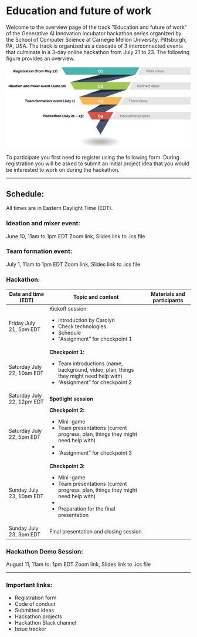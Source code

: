 # Education and future of work

Welcome to the overview page of the track "Education and future of work" of the Generative AI Innovation Incubator hackathon series organized by the School of Computer Science at Carnegie Mellon University, Pittsburgh, PA, USA. The track is organized as a cascade of 3 interconnected events that culminate in a 3-day online hackathon from July 21 to 23. The following figure provides an overview.

![Hackathon overview](overview.png?raw=true "Hackathon overview")

To participate you first need to register using the following form. During registration you will be asked to submit an initial project idea that you would be interested to work on during the hackathon.

---

## Schedule:
All times are in Eastern Daylight Time (EDT).

### Ideation and mixer event:
June 10, 11am to 1pm EDT
Zoom link, Slides
link to .ics file

### Team formation event:
July 1, 11am to 1pm EDT
Zoom link, Slides
link to .ics file

### Hackathon:
| **Date and time (EDT)** | **Topic and content** | **Materials and participants** |
|---|---|---|
| Friday July 21, 5pm EDT | Kickoff session: <ul><li>Introduction by Carolyn</li><li>Check technologies</li><li>Schedule</li><li>"Assignment” for checkpoint 1</li></ul> | |
| Saturday July 22, 10am EDT | **Checkpoint 1:** <ul><li>Team introductions (name, background, video, plan, things they might need help with)</li><li>“Assignment” for checkpoint 2</li></ul> | |
| Saturday July 22, 12pm EDT | **Spotlight session** | |
| Saturday July 22, 5pm EDT | **Checkpoint 2:** <ul><li>Mini-game</li><li>Team presentations (current progress, plan, things they might need help with)<li><li>“Assignment” for checkpoint 3</li></ul> | |
| Sunday July 23, 10am EDT | **Checkpoint 3:** <ul><li>Mini-game</li><li>Team presentations (current progress, plan, things they might need help with)<li><li>Preparation for the final presentation</li></ul> | |
| Sunday July 23, 3pm EDT | Final presentation and closing session | |

### Hackathon Demo Session:
August 11, 11am to. 1pm EDT
Zoom link, Slides
link to .ics file

---

### Important links:

* Registration form
* Code of conduct
* Submitted ideas
* Hackathon projects
* Hackathon Slack channel
* Issue tracker
